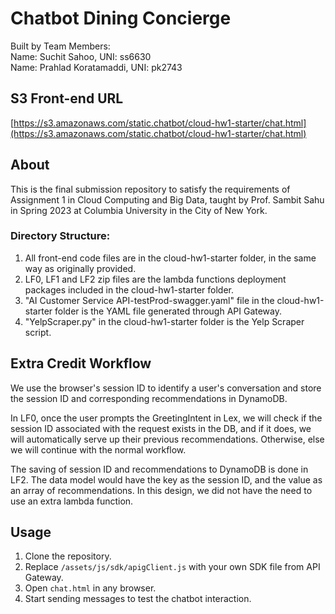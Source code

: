 # Chatbot Dining Concierge #
Built by Team Members:  
Name: Suchit Sahoo, UNI: ss6630  
Name: Prahlad Koratamaddi, UNI: pk2743

## S3 Front-end URL ##
[https://s3.amazonaws.com/static.chatbot/cloud-hw1-starter/chat.html](https://s3.amazonaws.com/static.chatbot/cloud-hw1-starter/chat.html)

## About ##
This is the final submission repository to satisfy the requirements of Assignment 1 in Cloud Computing and Big Data, taught by Prof. Sambit Sahu in Spring 2023 at Columbia University in the City of New York.

### Directory Structure: ###
1. All front-end code files are in the cloud-hw1-starter folder, in the same way as originally provided.
2. LF0, LF1 and LF2 zip files are the lambda functions deployment packages included in the cloud-hw1-starter folder.
3. "AI Customer Service API-testProd-swagger.yaml" file in the cloud-hw1-starter folder is the YAML file generated through API Gateway.
4. "YelpScraper.py" in the cloud-hw1-starter folder is the Yelp Scraper script.

## Extra Credit Workflow ##
We use the browser's session ID to identify a user's conversation and store the session ID and corresponding recommendations in DynamoDB. 

In LF0, once the user prompts the GreetingIntent in Lex, we will check if the session ID associated with the request exists in the DB, and if it does, we will automatically serve up their previous recommendations. 
Otherwise, else we will continue with the normal workflow. 

The saving of session ID and recommendations to DynamoDB is done in LF2. 
The data model would have the key as the session ID, and the value as an array of recommendations.
In this design, we did not have the need to use an extra lambda function.

## Usage ##

1. Clone the repository.
2. Replace `/assets/js/sdk/apigClient.js` with your own SDK file from API
   Gateway.
3. Open `chat.html` in any browser.
4. Start sending messages to test the chatbot interaction.

